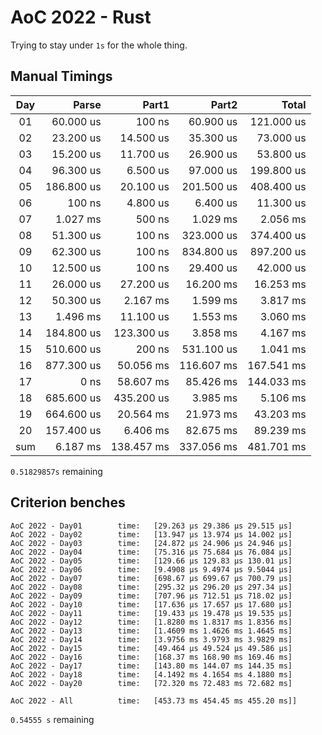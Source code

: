 # AoC 2022 - Rust

Trying to stay under `1s` for the whole thing.


## Manual Timings

| Day |      Parse |      Part1 |      Part2 |      Total |
| :-: | ---------: | ---------: | ---------: | ---------: |
| 01  |  60.000 us |     100 ns |  60.900 us | 121.000 us |
| 02  |  23.200 us |  14.500 us |  35.300 us |  73.000 us |
| 03  |  15.200 us |  11.700 us |  26.900 us |  53.800 us |
| 04  |  96.300 us |   6.500 us |  97.000 us | 199.800 us |
| 05  | 186.800 us |  20.100 us | 201.500 us | 408.400 us |
| 06  |     100 ns |   4.800 us |   6.400 us |  11.300 us |
| 07  |   1.027 ms |     500 ns |   1.029 ms |   2.056 ms |
| 08  |  51.300 us |     100 ns | 323.000 us | 374.400 us |
| 09  |  62.300 us |     100 ns | 834.800 us | 897.200 us |
| 10  |  12.500 us |     100 ns |  29.400 us |  42.000 us |
| 11  |  26.000 us |  27.200 us |  16.200 ms |  16.253 ms |
| 12  |  50.300 us |   2.167 ms |   1.599 ms |   3.817 ms |
| 13  |   1.496 ms |  11.100 us |   1.553 ms |   3.060 ms |
| 14  | 184.800 us | 123.300 us |   3.858 ms |   4.167 ms |
| 15  | 510.600 us |     200 ns | 531.100 us |   1.041 ms |
| 16  | 877.300 us |  50.056 ms | 116.607 ms | 167.541 ms |
| 17  |       0 ns |  58.607 ms |  85.426 ms | 144.033 ms |
| 18  | 685.600 us | 435.200 us |   3.985 ms |   5.106 ms |
| 19  | 664.600 us |  20.564 ms |  21.973 ms |  43.203 ms |
| 20  | 157.400 us |   6.406 ms |  82.675 ms |  89.239 ms |
| sum |   6.187 ms | 138.457 ms | 337.056 ms | 481.701 ms |

`0.51829857s` remaining

## Criterion benches

```
AoC 2022 - Day01        time:   [29.263 µs 29.386 µs 29.515 µs]
AoC 2022 - Day02        time:   [13.947 µs 13.974 µs 14.002 µs]
AoC 2022 - Day03        time:   [24.872 µs 24.906 µs 24.946 µs]
AoC 2022 - Day04        time:   [75.316 µs 75.684 µs 76.084 µs]
AoC 2022 - Day05        time:   [129.66 µs 129.83 µs 130.01 µs]
AoC 2022 - Day06        time:   [9.4908 µs 9.4974 µs 9.5044 µs]
AoC 2022 - Day07        time:   [698.67 µs 699.67 µs 700.79 µs]
AoC 2022 - Day08        time:   [295.32 µs 296.20 µs 297.34 µs]
AoC 2022 - Day09        time:   [707.96 µs 712.51 µs 718.02 µs]
AoC 2022 - Day10        time:   [17.636 µs 17.657 µs 17.680 µs]
AoC 2022 - Day11        time:   [19.433 µs 19.478 µs 19.535 µs]
AoC 2022 - Day12        time:   [1.8280 ms 1.8317 ms 1.8356 ms]
AoC 2022 - Day13        time:   [1.4609 ms 1.4626 ms 1.4645 ms]
AoC 2022 - Day14        time:   [3.9756 ms 3.9793 ms 3.9829 ms]
AoC 2022 - Day15        time:   [49.464 µs 49.524 µs 49.586 µs]
AoC 2022 - Day16        time:   [168.37 ms 168.90 ms 169.46 ms]
AoC 2022 - Day17        time:   [143.80 ms 144.07 ms 144.35 ms]
AoC 2022 - Day18        time:   [4.1492 ms 4.1654 ms 4.1880 ms]
AoC 2022 - Day20        time:   [72.320 ms 72.483 ms 72.682 ms]

AoC 2022 - All          time:   [453.73 ms 454.45 ms 455.20 ms]]
```

`0.54555 s` remaining